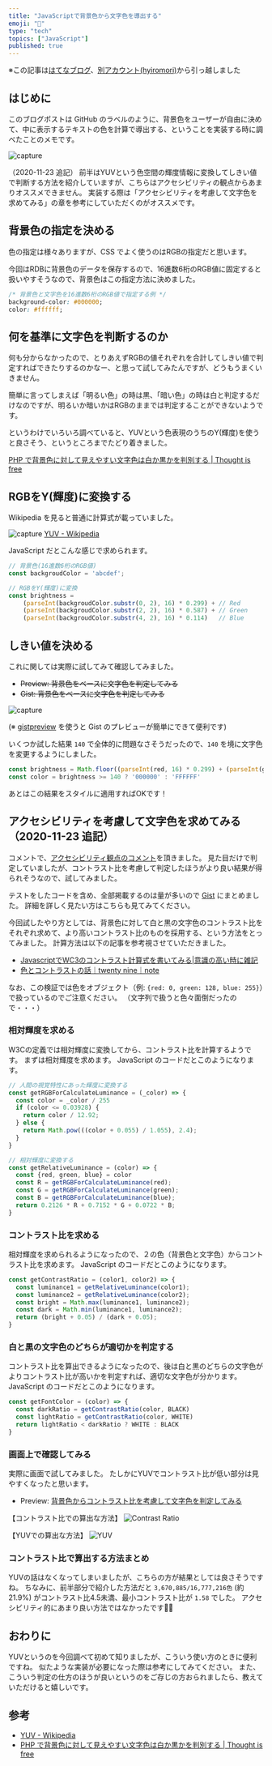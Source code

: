 ```yaml
---
title: "JavaScriptで背景色から文字色を導出する"
emoji: "🚚"
type: "tech"
topics: ["JavaScript"]
published: true
---
```


※この記事は[はてなブログ](https://hyiromori.hateblo.jp/entry/2020/11/12/182643)、[別アカウント(hyiromori)](https://zenn.dev/hyiromori/articles/hatena-20201112-182643)から引っ越しました

## はじめに

このブログポストは GitHub のラベルのように、背景色をユーザーが自由に決めて、中に表示するテキストの色を計算で導出する、ということを実装する時に調べたことのメモです。

![capture](https://i.gyazo.com/bc937394a678180db13034e0fe38135d.png)

（2020-11-23 追記）
前半はYUVという色空間の輝度情報に変換してしきい値で判断する方法を紹介していますが、こちらはアクセシビリティの観点からあまりオススメできません。
実装する際は「アクセシビリティを考慮して文字色を求めてみる」の章を参考にしていただくのがオススメです。



## 背景色の指定を決める

色の指定は様々ありますが、CSS でよく使うのはRGBの指定だと思います。

今回はRDBに背景色のデータを保存するので、16進数6桁のRGB値に固定すると扱いやすそうなので、背景色はこの指定方法に決めました。

```css
/* 背景色と文字色を16進数6桁のRGB値で指定する例 */
background-color: #000000;
color: #ffffff;
```



## 何を基準に文字色を判断するのか

何も分からなかったので、とりあえずRGBの値それぞれを合計してしきい値で判定すればできたりするのかなー、と思って試してみたんですが、どうもうまくいきません。

簡単に言ってしまえば「明るい色」の時は黒、「暗い色」の時は白と判定するだけなのですが、明るいか暗いかはRGBのままでは判定することができないようです。

というわけでいろいろ調べていると、YUVという色表現のうちのY(輝度)を使うと良さそう、というところまでたどり着きました。

[PHP で背景色に対して見えやすい文字色は白か黒かを判別する | Thought is free](https://thk.kanzae.net/net/itc/t7110/)



## RGBをY(輝度)に変換する

Wikipedia を見ると普通に計算式が載っていました。

![capture](https://i.gyazo.com/bae0b63cb7ec30c6bfb15b24130ed0f1.png)
[YUV - Wikipedia](https://ja.wikipedia.org/wiki/YUV)

JavaScript だとこんな感じで求められます。

```javascript
// 背景色(16進数6桁のRGB値)
const backgroudColor = 'abcdef';

// RGBをY(輝度)に変換
const brightness = 
    (parseInt(backgroudColor.substr(0, 2), 16) * 0.299) + // Red
    (parseInt(backgroudColor.substr(2, 2), 16) * 0.587) + // Green 
    (parseInt(backgroudColor.substr(4, 2), 16) * 0.114)   // Blue
```

## しきい値を決める

これに関しては実際に試してみて確認してみました。

- ~~Preview: 背景色をベースに文字色を判定してみる~~
- ~~Gist: 背景色をベースに文字色を判定してみる~~
  

![capture](https://i.gyazo.com/8817c6b6212fd752c8adbbb73ec88ba9.png)

(※ [gistpreview](https://github.com/gistpreview/gistpreview.github.io/)  を使うと Gist のプレビューが簡単にできて便利です)

いくつか試した結果 `140` で全体的に問題なさそうだったので、`140` を境に文字色を変更するようにしました。

```javascript
const brightness = Math.floor((parseInt(red, 16) * 0.299) + (parseInt(green, 16) * 0.587) + (parseInt(blue, 16) * 0.114))
const color = brightness >= 140 ? '000000' : 'FFFFFF'
```

あとはこの結果をスタイルに適用すればOKです！



## アクセシビリティを考慮して文字色を求めてみる（2020-11-23 追記）

コメントで、[アクセシビリティ観点のコメント](https://zenn.dev/hyiromori/articles/hatena-20201112-182643#comment-af0852b1344a1d43d860)を頂きました。
見た目だけで判定していましたが、コントラスト比を考慮して判定したほうがより良い結果が得られそうなので、試してみました。

テストをしたコードを含め、全部掲載するのは量が多いので [Gist](https://gist.github.com/mryhryki/29804334efd00129447878b67bff9772) にまとめました。
詳細を詳しく見たい方はこちらも見てみてください。

今回試したやり方としては、背景色に対して白と黒の文字色のコントラスト比をそれぞれ求めて、より高いコントラスト比のものを採用する、という方法をとってみました。
計算方法は以下の記事を参考視させていただきました。

- [JavascriptでWC3のコントラスト計算式を書いてみる|意識の高い時に雑記](https://lifehackdev.com/ZakkiBlog/articles/detail/web15)
- [色とコントラストの話｜twenty nine｜note](https://note.com/twentynine/n/nd79c8dd275d9)

なお、この検証では色をオブジェクト（例: `{red: 0, green: 128, blue: 255}`）で扱っているのでご注意ください。
（文字列で扱うと色々面倒だったので・・・）

### 相対輝度を求める

W3Cの定義では相対輝度に変換してから、コントラスト比を計算するようです。
まずは相対輝度を求めます。
JavaScript のコードだとこのようになります。

```javascript
// 人間の視覚特性にあった輝度に変換する
const getRGBForCalculateLuminance = (_color) => {
  const color = _color / 255
  if (color <= 0.03928) {
    return color / 12.92;
  } else {
    return Math.pow(((color + 0.055) / 1.055), 2.4);
  }
}

// 相対輝度に変換する
const getRelativeLuminance = (color) => {
  const {red, green, blue} = color
  const R = getRGBForCalculateLuminance(red);
  const G = getRGBForCalculateLuminance(green);
  const B = getRGBForCalculateLuminance(blue);
  return 0.2126 * R + 0.7152 * G + 0.0722 * B;
}
```

### コントラスト比を求める

相対輝度を求められるようになったので、２の色（背景色と文字色）からコントラスト比を求めます。
JavaScript のコードだとこのようになります。

```javascript
const getContrastRatio = (color1, color2) => {
  const luminance1 = getRelativeLuminance(color1);
  const luminance2 = getRelativeLuminance(color2);
  const bright = Math.max(luminance1, luminance2);
  const dark = Math.min(luminance1, luminance2);
  return (bright + 0.05) / (dark + 0.05);
}
```

### 白と黒の文字色のどちらが適切かを判定する

コントラスト比を算出できるようになったので、後は白と黒のどちらの文字色がよりコントラスト比が高いかを判定すれば、適切な文字色が分かります。
JavaScript のコードだとこのようになります。


```javascript
const getFontColor = (color) => {
  const darkRatio = getContrastRatio(color, BLACK)
  const lightRatio = getContrastRatio(color, WHITE)
  return lightRatio < darkRatio ? WHITE : BLACK
}
```

### 画面上で確認してみる

実際に画面で試してみました。
たしかにYUVでコントラスト比が低い部分は見やすくなったと思います。

- Preview: [背景色からコントラスト比を考慮して文字色を判定してみる](https://gistpreview.github.io/?29804334efd00129447878b67bff9772/index.html)

【コントラスト比での算出な方法】
![Contrast Ratio](https://i.gyazo.com/9264ca35043e3087cedd3df344e32bf5.png)

【YUVでの算出な方法】
![YUV](https://i.gyazo.com/007c482372e7ca6f7055664054492d67.png")

### コントラスト比で算出する方法まとめ

YUVの話はなくなってしまいましたが、こちらの方が結果としては良さそうですね。
ちなみに、前半部分で紹介した方法だと `3,670,885/16,777,216色` (約21.9%) がコントラスト比4.5未満、最小コントラスト比が `1.58` でした。
アクセシビリティ的にあまり良い方法ではなかったです🙇‍♂️



## おわりに

YUVというのを今回調べて初めて知りましたが、こういう使い方のときに便利ですね。
似たような実装が必要になった際は参考にしてみてください。
また、こういう判定の仕方のほうが良いというのをご存じの方おられましたら、教えていただけると嬉しいです。



## 参考

- [YUV - Wikipedia](https://ja.wikipedia.org/wiki/YUV)
- [PHP で背景色に対して見えやすい文字色は白か黒かを判別する | Thought is free](https://thk.kanzae.net/net/itc/t7110/)
